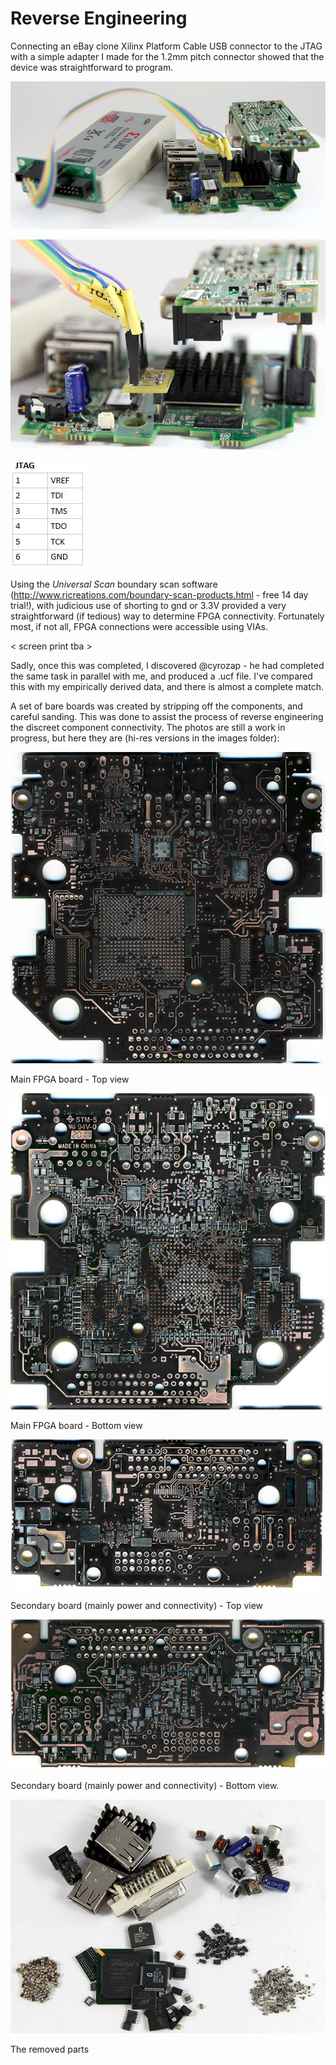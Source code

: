 # Reverse Engineering

Connecting an eBay clone Xilinx Platform Cable USB connector to the JTAG with a simple adapter I made for the 1.2mm pitch connector showed that the device was straightforward to program. 

![Adapter 1](../images/IMG_5235_800.jpg)

![Adapter 2](../images/IMG_5236_600.jpg)

![JTAG Connections](../images/jtag_v1.jpg)

Using the *Universal Scan* boundary scan software (http://www.ricreations.com/boundary-scan-products.html - free 14 day trial!), with judicious use of shorting to gnd or 3.3V provided a very straightforward (if tedious) way to determine FPGA connectivity. Fortunately most, if not all, FPGA connections were accessible using VIAs.

< screen print tba >

Sadly, once this was completed, I discovered @cyrozap - he had completed the same task in parallel with me, and produced a .ucf file. I've compared this with my empirically derived data, and there is almost a complete match.

A set of bare boards was created by stripping off the components, and careful sanding. This was done to assist the process of reverse engineering the discreet component connectivity. The photos are still a work in progress, but here they are (hi-res versions in the images folder):

![Board1 - Top](../images/img439_bare_b1_top_600.jpg)

Main FPGA board - Top view

![Board1 - Bottom](../images/img440_bare_b1_bottom_600.jpg)

Main FPGA board - Bottom view

![Board2 - Top](../images/img439_bare_b2_top_600.jpg)

Secondary board (mainly power and connectivity) - Top view

![Board2 - Bottom](../images/img440_bare_b2_bottom_600.jpg)

Secondary board (mainly power and connectivity) - Bottom view.

![The Parts](../images/IMG_5239_600.jpg)

The removed parts
